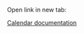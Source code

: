 Open link in new tab:

<a href="https://jquense.github.io/react-widgets/docs/#/calendar" target="_blank">Calendar documentation</a>